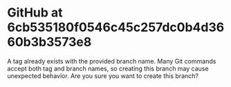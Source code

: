 # GitHub at 6cb535180f0546c45c257dc0b4d3660b3b3573e8

A tag already exists with the provided branch name. Many Git commands accept both tag and branch names, so creating this branch may cause unexpected behavior. Are you sure you want to create this branch?
